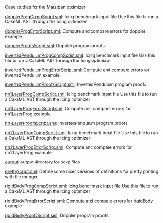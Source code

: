 Case studies for the Marzipan optimizer

[dopplerProgCompScript.sml](dopplerProgCompScript.sml):
Icing benchmark input file
Use this file to run a CakeML AST through the Icing optimizer

[dopplerProgErrorScript.sml](dopplerProgErrorScript.sml):
Compute and compare errors for doppler example

[dopplerProofsScript.sml](dopplerProofsScript.sml):
Doppler program proofs

[invertedPendulumProgCompScript.sml](invertedPendulumProgCompScript.sml):
Icing benchmark input file
Use this file to run a CakeML AST through the Icing optimizer

[invertedPendulumProgErrorScript.sml](invertedPendulumProgErrorScript.sml):
Compute and compare errors for invertedPendulum example

[invertedPendulumProofsScript.sml](invertedPendulumProofsScript.sml):
InvertedPendulum program proofs

[nn1LayerProgCompScript.sml](nn1LayerProgCompScript.sml):
Icing benchmark input file
Use this file to run a CakeML AST through the Icing optimizer

[nn1LayerProgErrorScript.sml](nn1LayerProgErrorScript.sml):
Compute and compare errors for nn1LayerProg example

[nn1LayerProofsScript.sml](nn1LayerProofsScript.sml):
InvertedPendulum program proofs

[nn2LayerProgCompScript.sml](nn2LayerProgCompScript.sml):
Icing benchmark input file
Use this file to run a CakeML AST through the Icing optimizer

[nn2LayerProgErrorScript.sml](nn2LayerProgErrorScript.sml):
Compute and compare errors for nn2LayerProg example

[output](output):
output directory for sexp files

[prettyScript.sml](prettyScript.sml):
Define some nicer versions of definitions for pretty printing with the munger

[rigidBodyProgCompScript.sml](rigidBodyProgCompScript.sml):
Icing benchmark input file
Use this file to run a CakeML AST through the Icing optimizer

[rigidBodyProgErrorScript.sml](rigidBodyProgErrorScript.sml):
Compute and compare errors for rigidBody example

[rigidBodyProofsScript.sml](rigidBodyProofsScript.sml):
Doppler program proofs
